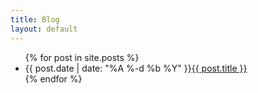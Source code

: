 ```yaml
---
title: Blog
layout: default
---
```


<ul class="blog-posts">
    {% for post in site.posts %}
    <li>
        <span class="post-date">{{ post.date | date: "%A %-d %b %Y" }}</span><a href="{{ post.url }}">{{ post.title }}</a>
    </li>
    {% endfor %}
</ul>
